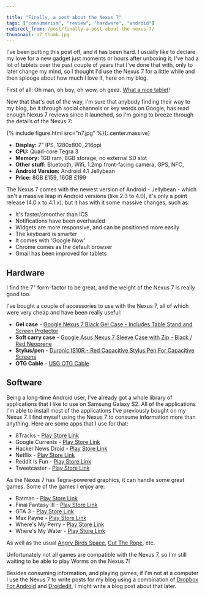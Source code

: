 ```yaml
---

title: "Finally, a post about the Nexus 7"
tags: ["consumerism", "review", "hardware", "android"]
redirect_from: /post/finally-a-post-about-the-nexus-7/
thumbnail: n7_thumb.jpg
---
```

I've been putting this post off, and it has been hard. I usually like to declare my love for a new gadget just moments or hours after unboxing it; I've had a lot of tablets over the past couple of years that I've done that with, only to later change my mind, so I thought I'd use the Nexus 7 for a little while and then splooge about how much I love it, here on my blog.

<!-- more -->

First of all: Oh man, oh boy, oh wow, oh geez. [What a nice tablet](http://www.google.co.uk/nexus/#/7)!

Now that that's out of the way, I'm sure that anybody finding their way to my blog, be it through social channels or key words on Google, has read enough Nexus 7 reviews since it launched, so I'm going to breeze through the details of the Nexus 7:

{% include figure.html src="n7.jpg" %}{:.center.massive}

- **Display:** 7" IPS, 1280x800, 216ppi
- **CPU:** Quad-core Tegra 3
- **Memory:** 1GB ram, 8GB storage, no external SD slot
- **Other stuff:** Bluetooth, Wifi, 1.2mp front-facing camera, GPS, NFC,
- **Android Version:** Android 4.1 Jellybean
- **Price:** 8GB £159, 16GB £199

The Nexus 7 comes with the newest version of Android - Jellybean - which isn't a massive leap in Android versions (like 2.3 to 4.0), it's only a point release (4.0.x to 4.1.x), but it has with it some massive changes, such as:

- It's faster/smoother than ICS
- Notifications have been overhauled
- Widgets are more responsive, and can be positioned more easily
- The keyboard is smarter
- It comes with 'Google Now'
- Chrome comes as the default browser
- Gmail has been improved for tablets

## Hardware

I find the 7" form-factor to be great, and the weight of the Nexus 7 is really good too.

I've bought a couple of accessories to use with the Nexus 7, all of which were very cheap and have been really useful:

- **Gel case** - <a href="http://www.amazon.co.uk/gp/product/B008H5F3DO/ref=as_li_tf_tl?ie=UTF8&amp;camp=1634&amp;creative=6738&amp;creativeASIN=B008H5F3DO&amp;linkCode=as2&amp;tag=blomg-21">Google Nexus 7 Black Gel Case - Includes Table Stand and Screen Protector</a><img src="http://www.assoc-amazon.co.uk/e/ir?t=blomg-21&amp;l=as2&amp;o=2&amp;a=B008H5F3DO" width="1" height="1" border="0" alt="" style="border:none !important; margin:0px !important;" />
- **Soft carry case** - <a href="http://www.amazon.co.uk/gp/product/B008GR2MMS/ref=as_li_tf_tl?ie=UTF8&amp;camp=1634&amp;creative=6738&amp;creativeASIN=B008GR2MMS&amp;linkCode=as2&amp;tag=blomg-21">Google Asus Nexus 7 Sleeve Case with Zip - Black / Red Neoprene</a><img src="http://www.assoc-amazon.co.uk/e/ir?t=blomg-21&amp;l=as2&amp;o=2&amp;a=B008GR2MMS" width="1" height="1" border="0" alt="" style="border:none !important; margin:0px !important;" />
- **Stylus/pen** - <a href="http://www.amazon.co.uk/gp/product/B007FE33DU/ref=as_li_tf_tl?ie=UTF8&amp;camp=1634&amp;creative=6738&amp;creativeASIN=B007FE33DU&amp;linkCode=as2&amp;tag=blomg-21">Duronic IS10R - Red Capacitive Stylus Pen For Capacitive Screens</a><img src="http://www.assoc-amazon.co.uk/e/ir?t=blomg-21&amp;l=as2&amp;o=2&amp;a=B007FE33DU" width="1" height="1" border="0" alt="" style="border:none !important; margin:0px !important;" />
- **OTG Cable** - <a href="http://www.amazon.co.uk/gp/product/B004TJC1IM/ref=as_li_tf_tl?ie=UTF8&amp;camp=1634&amp;creative=6738&amp;creativeASIN=B004TJC1IM&amp;linkCode=as2&amp;tag=blomg-21">USG OTG Cable</a><img src="http://www.assoc-amazon.co.uk/e/ir?t=blomg-21&amp;l=as2&amp;o=2&amp;a=B004TJC1IM" width="1" height="1" border="0" alt="" style="border:none !important; margin:0px !important;" />

## Software

Being a long-time Android user, I've already got a whole library of applications that I like to use on Samsung Galaxy S2. All of the applications I'm able to install most of the applications I've previously bought on my Nexus 7.
I find myself using the Nexus 7 to consume information more than anything. Here are some apps that I use for that:

- 8Tracks - [Play Store Link](https://play.google.com/store/apps/details?id=com.e8tracks)
- Google Currents - [Play Store Link](https://play.google.com/store/apps/details?id=com.google.android.apps.currents)
- Hacker News Droid - [Play Store Link](https://play.google.com/store/apps/details?id=com.glebpopov.hackernews)
- Netflix - [Play Store Link](https://play.google.com/store/apps/details?id=com.netflix.mediaclient)
- Reddit Is Fun - [Play Store Link](https://play.google.com/store/apps/details?id=com.andrewshu.android.reddit)
- Tweetcaster - [Play Store Link](https://play.google.com/store/apps/details?id=com.handmark.tweetcaster)

As the Nexus 7 has Tegra-powered graphics, it can handle some great games. Some of the games I enjoy are:

- Batman - [Play Store Link](https://play.google.com/store/apps/details?id=com.gameloft.android.ANMP.GloftKRHM)
- Final Fantasy III - [Play Store Link](https://play.google.com/store/apps/details?id=com.square_enix.android_googleplay.FFIII_GP)
- GTA 3 - [Play Store Link](https://play.google.com/store/apps/details?id=com.rockstar.gta3)
- Max Payne - [Play Store Link](https://play.google.com/store/apps/details?id=com.rockstar.maxpayne)
- Where's My Perry - [Play Store Link](https://play.google.com/store/apps/details?id=com.disney.WMP)
- Where's My Water - [Play Store Link](https://play.google.com/store/apps/details?id=com.disney.WMW)

As well as the usual [Angry Birds Space](https://play.google.com/store/apps/details?id=com.rovio.angrybirdsspace.ads), [Cut The Rope](https://play.google.com/store/apps/details?id=com.zeptolab.ctr.paid), etc.

Unfortunately not all games are compatible with the Nexus 7, so I'm still waiting to be able to play Worms on the Nexus 7!

Besides consuming information, and playing games, if I'm not at a computer I use the Nexus 7 to write posts for my blog using a combination of [Dropbox For Android](https://play.google.com/store/apps/details?id=com.dropbox.android) and [Droidedit](https://play.google.com/store/apps/details?id=com.aor.droidedit.pro), I might write a blog post about that later.
